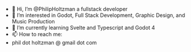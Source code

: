 - 👋 Hi, I’m @PhilipHoltzman a fullstack developer
- 👀 I’m interested in Godot, Full Stack Development, Graphic Design, and Music Production
- 🌱 I’m currently learning Svelte and Typescript and Godot 4
- 📫 How to reach me:
- phil dot holtzman @ gmail dot com

<!---
PhilipHoltzman/PhilipHoltzman is a ✨ special ✨ repository because its `README.md` (this file) appears on your GitHub profile.
You can click the Preview link to take a look at your changes.
--->
